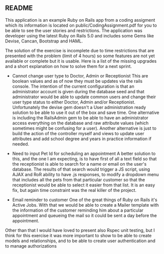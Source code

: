 ## README

This application is an example Ruby on Rails app from a coding assigment which its information is located on public/CodingAssignment.pdf for you to be able to see the user stories and restrictions. The application was developer using the latest Ruby on Rails 5.0 and includes some Gems like Devise, Cancan, Bootstrap and HAML.

The solution of the exercise is incomplete due to time restrictions that are presented with the problem (limit of 4 hours) so some features are not yet available or complete but it is usable. Here is a list of the missing upgrades and a short explanation on how to solve them for a next sprint.

- Cannot change user type to Doctor, Admin or Receptionist
This are boolean values and as of now they must be updates via the rails console. The intention of the current configuration is that an administrator account is given during the database seed and that administrator would be able to update common users and change their user type status to either Doctor, Admin and/or Receptionist. Unfortunately the devise gem doesn't a User administration ready solution to be able to use it out of the box and save time. One alternative is including the RailsAdmin gem to be able to have an administrator access everything on the database and raw attribute values (which sometimes might be confusing for a user). Another alternative is just to build the action of the controller myself and views to update user attributes and add school degree and years in practice information if needed.

- Need to input Pet Id for scheduling an appointment
A better solution to this, and the one I am expecting, is to have first of all a text field so that the receptionist is able to search for a name or email on the user's database. The results of that search would trigger a JS script, using AJAX and RoR ability to have .js responses, to modify a dropdown menu that includes all the pets from that particular customer so that the receptionist would be able to select it easier from that list. It is an easy fix, but again time constraint was the real killer of the project.

- Email reminder to customer
One of the great things of Ruby on Rails it's Active Jobs. With that we would be able to create a Mailer template with the information of the customer reminding him about a particular appointment and queueing the mail so it could be sent a day before the appointment.

Other than that I would have loved to present also Rspec unit testing, but I think for this exercise it was more important to show to be able to create models and relationships, and to be able to create user authentication and to manage authorizations
